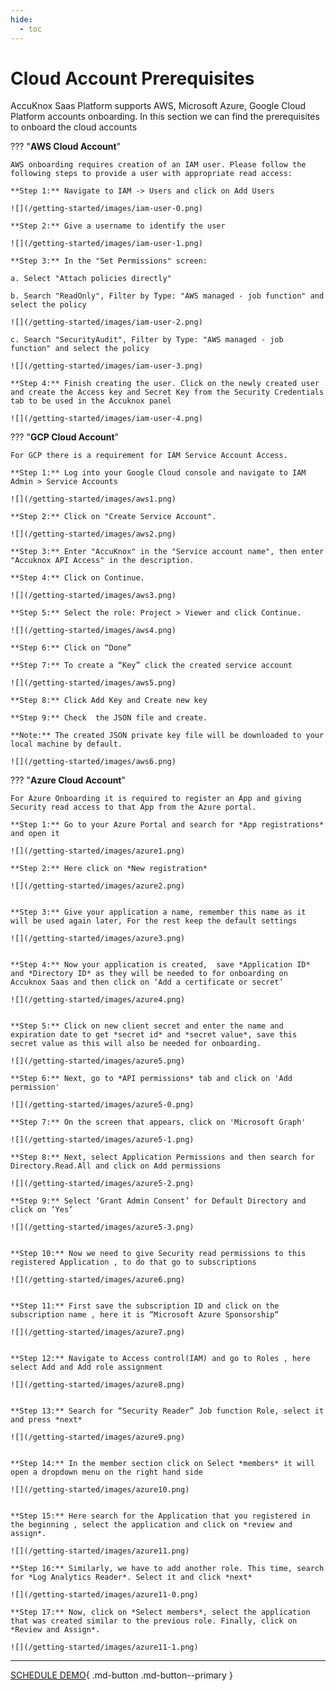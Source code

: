 ```yaml
---
hide:
  - toc
---
```


# **Cloud Account Prerequisites**

AccuKnox Saas Platform supports AWS, Microsoft Azure, Google Cloud Platform accounts onboarding. In this section we can find the prerequisites to onboard the cloud accounts

??? "**AWS Cloud Account**"

    AWS onboarding requires creation of an IAM user. Please follow the following steps to provide a user with appropriate read access:

    **Step 1:** Navigate to IAM -> Users and click on Add Users 

    ![](/getting-started/images/iam-user-0.png)

    **Step 2:** Give a username to identify the user

    ![](/getting-started/images/iam-user-1.png)

    **Step 3:** In the "Set Permissions" screen:

    a. Select "Attach policies directly"

    b. Search "ReadOnly", Filter by Type: "AWS managed - job function" and select the policy

    ![](/getting-started/images/iam-user-2.png)

    c. Search "SecurityAudit", Filter by Type: "AWS managed - job function" and select the policy

    ![](/getting-started/images/iam-user-3.png)

    **Step 4:** Finish creating the user. Click on the newly created user and create the Access key and Secret Key from the Security Credentials tab to be used in the Accuknox panel

    ![](/getting-started/images/iam-user-4.png)


??? "**GCP Cloud Account**"

    For GCP there is a requirement for IAM Service Account Access.

    **Step 1:** Log into your Google Cloud console and navigate to IAM Admin > Service Accounts

    ![](/getting-started/images/aws1.png)

    **Step 2:** Click on "Create Service Account".

    ![](/getting-started/images/aws2.png)

    **Step 3:** Enter "AccuKnox" in the "Service account name", then enter "Accuknox API Access" in the description.

    **Step 4:** Click on Continue.

    ![](/getting-started/images/aws3.png)

    **Step 5:** Select the role: Project > Viewer and click Continue.

    ![](/getting-started/images/aws4.png)

    **Step 6:** Click on “Done”

    **Step 7:** To create a “Key” click the created service account

    ![](/getting-started/images/aws5.png)

    **Step 8:** Click Add Key and Create new key

    **Step 9:** Check  the JSON file and create.

    **Note:** The created JSON private key file will be downloaded to your local machine by default.

    ![](/getting-started/images/aws6.png)


??? "**Azure Cloud Account**"

    For Azure Onboarding it is required to register an App and giving Security read access to that App from the Azure portal.

    **Step 1:** Go to your Azure Portal and search for *App registrations* and open it

    ![](/getting-started/images/azure1.png)

    **Step 2:** Here click on *New registration*

    ![](/getting-started/images/azure2.png)


    **Step 3:** Give your application a name, remember this name as it will be used again later, For the rest keep the default settings

    ![](/getting-started/images/azure3.png)


    **Step 4:** Now your application is created,  save *Application ID* and *Directory ID* as they will be needed to for onboarding on Accuknox Saas and then click on ‘Add a certificate or secret’

    ![](/getting-started/images/azure4.png)


    **Step 5:** Click on new client secret and enter the name and expiration date to get *secret id* and *secret value*, save this secret value as this will also be needed for onboarding.

    ![](/getting-started/images/azure5.png)

    **Step 6:** Next, go to *API permissions* tab and click on 'Add  permission'

    ![](/getting-started/images/azure5-0.png)

    **Step 7:** On the screen that appears, click on 'Microsoft Graph'

    ![](/getting-started/images/azure5-1.png)

    **Step 8:** Next, select Application Permissions and then search for Directory.Read.All and click on Add permissions

    ![](/getting-started/images/azure5-2.png)

    **Step 9:** Select ‘Grant Admin Consent’ for Default Directory and click on ‘Yes’

    ![](/getting-started/images/azure5-3.png)


    **Step 10:** Now we need to give Security read permissions to this registered Application , to do that go to subscriptions

    ![](/getting-started/images/azure6.png)


    **Step 11:** First save the subscription ID and click on the subscription name , here it is “Microsoft Azure Sponsorship“

    ![](/getting-started/images/azure7.png)


    **Step 12:** Navigate to Access control(IAM) and go to Roles , here select Add and Add role assignment 

    ![](/getting-started/images/azure8.png)


    **Step 13:** Search for “Security Reader” Job function Role, select it and press *next*

    ![](/getting-started/images/azure9.png)


    **Step 14:** In the member section click on Select *members* it will open a dropdown menu on the right hand side

    ![](/getting-started/images/azure10.png)


    **Step 15:** Here search for the Application that you registered in the beginning , select the application and click on *review and assign*.

    ![](/getting-started/images/azure11.png)

    **Step 16:** Similarly, we have to add another role. This time, search for *Log Analytics Reader*. Select it and click *next*

    ![](/getting-started/images/azure11-0.png)

    **Step 17:** Now, click on *Select members*, select the application that was created similar to the previous role. Finally, click on *Review and Assign*.

    ![](/getting-started/images/azure11-1.png)


<!---Similarly, for Azure or GCP, follow guidelines on AccuKnox SaaS infrastructure in Cloud Onboarding Screen.-->

- - - 
[SCHEDULE DEMO](https://www.accuknox.com/contact-us){ .md-button .md-button--primary }